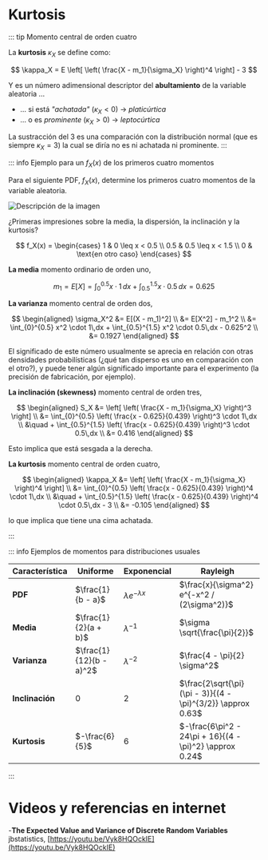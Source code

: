 # Kurtosis

::: tip Momento central de orden cuatro

La **kurtosis** $\kappa_X$ se define como:

$$
\kappa_X = E \left[ \left( \frac{X - m_1}{\sigma_X} \right)^4 \right] - 3
$$

Y es un número adimensional descriptor del **abultamiento** de la variable aleatoria $\ldots$

- $\ldots$ si está *"achatada"* ($\kappa_X < 0$) → *platicúrtica*
- $\ldots$ o es *prominente* ($\kappa_X > 0$) → *leptocúrtica*

La sustracción del 3 es una comparación con la distribución normal (que es siempre $\kappa_X = 3$) la cual se diría no es ni achatada ni prominente.
:::


::: info Ejemplo para un $f_X(x)$ de los primeros cuatro momentos

Para el siguiente PDF, $f_X(x)$, determine los primeros cuatro momentos de la variable aleatoria.

![Descripción de la imagen](/img/6_dist_dado.svg)

¿Primeras impresiones sobre la media, la dispersión, la inclinación y la kurtosis?


$$
f_X(x) =
\begin{cases}
1 		& 0 \leq x < 0.5 \\
0.5 	& 0.5 \leq x < 1.5 \\
0		& \text{en otro caso}
\end{cases}
$$

**La media** momento ordinario de orden uno,

$$
m_1 = E[X] = \int_{0}^{0.5} x \cdot 1\,dx + \int_{0.5}^{1.5} x \cdot 0.5\,dx = 0.625
$$

**La varianza** momento central de orden dos, 

$$
\begin{aligned}
\sigma_X^2 &= E[(X - m_1)^2] \\
&= E[X^2] - m_1^2 \\
&= \int_{0}^{0.5} x^2 \cdot 1\,dx + \int_{0.5}^{1.5} x^2 \cdot 0.5\,dx - 0.625^2 \\
&= 0.1927
\end{aligned}
$$

El significado de este número usualmente se aprecia en relación con otras
densidades probabilísticas (¿qué tan disperso es uno en comparación con
el otro?), y puede tener algún significado importante para el experimento
(la precisión de fabricación, por ejemplo).

**La inclinación (skewness)** momento central de orden tres,

$$
\begin{aligned}
S_X &=  \left[ \left( \frac{X - m_1}{\sigma_X} \right)^3 \right] \\
&= \int_{0}^{0.5} \left( \frac{x - 0.625}{0.439} \right)^3 \cdot 1\,dx \\
&\quad + \int_{0.5}^{1.5} \left( \frac{x - 0.625}{0.439} \right)^3 \cdot 0.5\,dx \\
&= 0.416
\end{aligned}
$$

Esto implica que está sesgada a la derecha.


**La kurtosis** momento central de orden cuatro,

$$
\begin{aligned}
\kappa_X &=  \left[ \left( \frac{X - m_1}{\sigma_X} \right)^4 \right]  \\
&= \int_{0}^{0.5} \left( \frac{x - 0.625}{0.439} \right)^4 \cdot 1\,dx \\
&\quad + \int_{0.5}^{1.5} \left( \frac{x - 0.625}{0.439} \right)^4 \cdot 0.5\,dx - 3 \\
&= -0.105
\end{aligned}
$$

lo que implica que tiene una cima achatada.

:::

::: info Ejemplos de momentos para distribuciones usuales
<!--
| ![](/img/6_prom_potencia.svg) | ![](/img/6_escala_apgar.svg) | ![](/img/6_pdf_rayleigh.svg) |
|:---------:|:---------:|:---------:|
| Uniforme  | Exponencial | Rayleigh |-->

<!-- En la presentanción aqui van 3 imagenes pero no están agregadas en la carpeta /img, agregué las que se usan de ejemplos en otro lugar de la presentación  -->


| **Característica** | **Uniforme**                         | **Exponencial**              | **Rayleigh**                                              |
|--------------------|--------------------------------------|------------------------------|-----------------------------------------------------------|
| **PDF**            | $\frac{1}{b - a}$                    | $\lambda e^{-\lambda x}$     | $\frac{x}{\sigma^2} e^{-x^2 / (2\sigma^2)}$              |
| **Media**          | $\frac{1}{2}(a + b)$                 | $\lambda^{-1}$               | $\sigma \sqrt{\frac{\pi}{2}}$                            |
| **Varianza**       | $\frac{1}{12}(b - a)^2$              | $\lambda^{-2}$               | $\frac{4 - \pi}{2} \sigma^2$                             |
| **Inclinación**    | $0$                                  | $2$                          | $\frac{2\sqrt{\pi}(\pi - 3)}{(4 - \pi)^{3/2}} \approx 0.63$ |
| **Kurtosis**       | $-\frac{6}{5}$                       | $6$                          | $-\frac{6\pi^2 - 24\pi + 16}{(4 - \pi)^2} \approx 0.24$   |

:::

# Videos y referencias en internet
-**The Expected Value and Variance of Discrete Random Variables** jbstatistics, [https://youtu.be/Vyk8HQOckIE](https://youtu.be/Vyk8HQOckIE)
